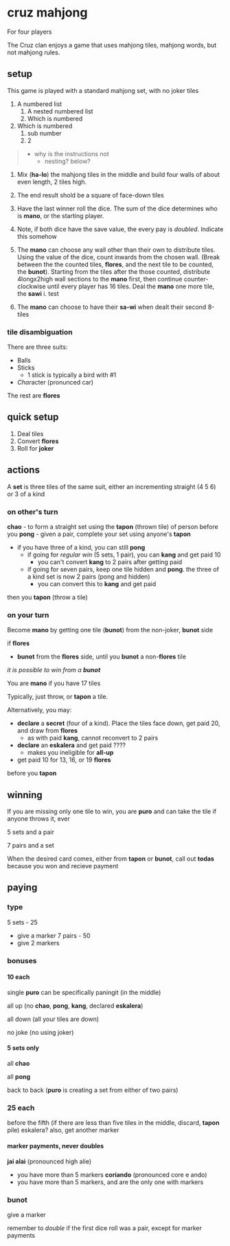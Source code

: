 # cruz mahjong
For four players

The Cruz clan enjoys a game that uses mahjong tiles, mahjong words, but not mahjong rules.



## setup

This game is played with a standard mahjong set, with no joker tiles

1. A numbered list
    1. A nested numbered list
    2. Which is numbered
2. Which is numbered
    1. sub number
    2. 2

> * why is the instructions not
>   * nesting? below?


1. Mix (**ha-lo**) the mahjong tiles in the middle and build four walls of about even length, 2 tiles high.
  1. The end result shold be a square of face-down tiles
  
2. Have the last winner roll the dice. The sum of the dice determines who is **mano**, or the starting player.
  1. Note, if both dice have the save value, the every pay is *doubled*. Indicate this somehow
  
3. The **mano** can choose any wall other than their own to distribute tiles. Using the value of the dice, count inwards from the chosen wall. (Break between the the counted tiles, **flores**, and the next tile to be counted, the **bunot**). 
Starting from the tiles after the those counted, distribute 4longx2high wall sections to the **mano** first, then continue counter-clockwise until every player has 16 tiles. Deal the **mano** one more tile, the **sawi**
  i. test
  1. The **mano** can choose to have their **sa-wi** when dealt their second 8-tiles

### tile disambiguation
There are three suits:
* Balls
* Sticks
  * 1 stick is typically a bird with #1
* *Char*acter (pronunced car)

The rest are **flores**

## quick setup
1. Deal tiles
2. Convert **flores**
3. Roll for **joker**



## actions

A **set** is three tiles of the same suit, either an incrementing straight (4 5 6) or 3 of a kind

### on other's turn 

**chao** - to form a straight set using the **tapon** (thrown tile) of person before you
**pong** - given a pair, complete your set using anyone's **tapon**
* if you have three of a kind, you can still **pong**
  * if going for *regular win* (5 sets, 1 pair), you can **kang** and get paid 10
    * you can't convert **kang** to 2 pairs after getting paid
  * if going for seven pairs, keep one tile hidden and **pong**. the three of a kind set is now 2 pairs (pong and hidden)
    * you can convert this to **kang** and get paid
    
then you **tapon** (throw a tile)

### on your turn

Become **mano** by getting one tile (**bunot**) from the non-joker, **bunot** side

if **flores**
* **bunot** from the **flores** side, until you **bunot** a non-**flores** tile

*it is possible to win from a* ***bunot***

You are **mano** if you have 17 tiles

Typically, just throw, or **tapon** a tile. 

Alternatively, you may:
* **declare** a **secret** (four of a kind). Place the tiles face down, get paid 20, and draw from **flores**
    * as with paid **kang**, cannot reconvert to 2 pairs
* **declare** an **eskalera** and get paid ????
    * makes you ineligible for **all-up**
* get paid 10 for 13, 16, or 19 **flores** 

before you **tapon**



## winning

If you are missing only one tile to win, you are **puro** and can take the tile if anyone throws it, ever

5 sets and a pair

7 pairs and a set

When the desired card comes, either from **tapon** or **bunot**, call out **todas** because you won and recieve payment



## paying

### type
5 sets        - 25
* give a marker
7 pairs       - 50
* give 2 markers

### bonuses

#### 10 each
single **puro**
  can be specifically paningit (in the middle)

all up (no **chao**, **pong**, **kang**, declared **eskalera**)

all down (all your tiles are down)

no joke (no using joker)

#### 5 sets only
all **chao**

all **pong**

back to back (**puro** is creating a set from either of two pairs)

### 25 each
before the fifth (if there are less than five tiles in the middle, discard, **tapon** pile)
eskalera? also, get another marker

#### marker payments, never doubles
**jai alai** (pronounced high alie)
* you have more than 5 markers
**coriando** (pronounced core e ando)
* you have more than 5 markers, and are the only one with markers

### bunot
give a marker

remember to *double* if the first dice roll was a pair, except for marker payments
